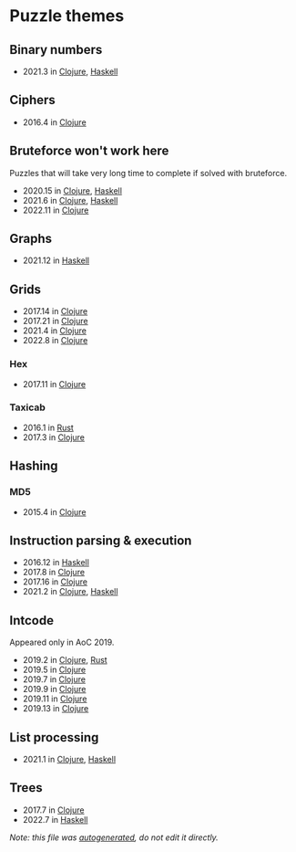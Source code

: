 # Puzzle themes

## Binary numbers

- 2021.3 in [Clojure](../src/advent/2021/day3.clj), [Haskell](../src/haskell/2021/Day3.hs)

## Ciphers

- 2016.4 in [Clojure](../src/advent/2016/day4.clj)

## Bruteforce won't work here

Puzzles that will take very long time to complete if solved with bruteforce.

- 2020.15 in [Clojure](../src/advent/2020/day15.clj), [Haskell](../src/haskell/2020/Day15.hs)
- 2021.6 in [Clojure](../src/advent/2021/day6.clj), [Haskell](../src/haskell/2021/Day6.hs)
- 2022.11 in [Clojure](../src/advent/2022/day11.clj)

## Graphs

- 2021.12 in [Haskell](../src/haskell/2021/Day12.hs)

## Grids

- 2017.14 in [Clojure](../src/advent/2017/day14.clj)
- 2017.21 in [Clojure](../src/advent/2017/day21.clj)
- 2021.4 in [Clojure](../src/advent/2021/day4.clj)
- 2022.8 in [Clojure](../src/advent/2022/day8.clj)

### Hex

- 2017.11 in [Clojure](../src/advent/2017/day11.clj)

### Taxicab

- 2016.1 in [Rust](../src/rust/year2016/day1.rs)
- 2017.3 in [Clojure](../src/advent/2017/day3.clj)

## Hashing

### MD5

- 2015.4 in [Clojure](../src/advent/2015/day4.clj)

## Instruction parsing & execution

- 2016.12 in [Haskell](../src/haskell/2016/Day12.hs)
- 2017.8 in [Clojure](../src/advent/2017/day8.clj)
- 2017.16 in [Clojure](../src/advent/2017/day16.clj)
- 2021.2 in [Clojure](../src/advent/2021/day2.clj), [Haskell](../src/haskell/2021/Day2.hs)

## Intcode

Appeared only in AoC 2019.

- 2019.2 in [Clojure](../src/advent/2019/day2.clj), [Rust](../src/rust/year2019/day2.rs)
- 2019.5 in [Clojure](../src/advent/2019/day5.clj)
- 2019.7 in [Clojure](../src/advent/2019/day7.clj)
- 2019.9 in [Clojure](../src/advent/2019/day9.clj)
- 2019.11 in [Clojure](../src/advent/2019/day11.clj)
- 2019.13 in [Clojure](../src/advent/2019/day13.clj)

## List processing

- 2021.1 in [Clojure](../src/advent/2021/day1.clj), [Haskell](../src/haskell/2021/Day1.hs)

## Trees

- 2017.7 in [Clojure](../src/advent/2017/day7.clj)
- 2022.7 in [Haskell](../src/haskell/2022/Day7.hs)

_Note: this file was [autogenerated](../scripts/gen_docs.py), do not edit it directly._
